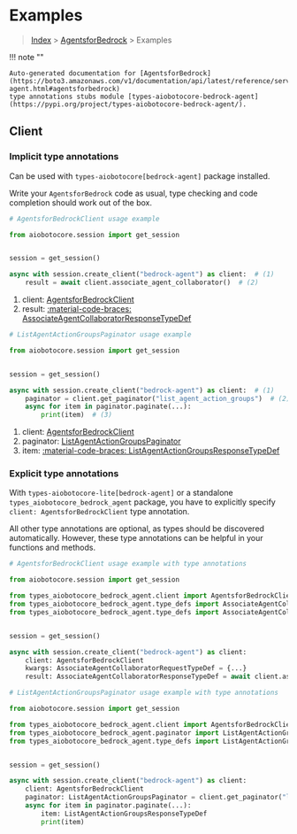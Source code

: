 # Examples

> [Index](../README.md) > [AgentsforBedrock](./README.md) > Examples

!!! note ""

    Auto-generated documentation for [AgentsforBedrock](https://boto3.amazonaws.com/v1/documentation/api/latest/reference/services/bedrock-agent.html#agentsforbedrock)
    type annotations stubs module [types-aiobotocore-bedrock-agent](https://pypi.org/project/types-aiobotocore-bedrock-agent/).

## Client

### Implicit type annotations

Can be used with `types-aiobotocore[bedrock-agent]` package installed.

Write your `AgentsforBedrock` code as usual,
type checking and code completion should work out of the box.



```python
# AgentsforBedrockClient usage example

from aiobotocore.session import get_session


session = get_session()

async with session.create_client("bedrock-agent") as client:  # (1)
    result = await client.associate_agent_collaborator()  # (2)
```

1. client: [AgentsforBedrockClient](./client.md)
2. result: [:material-code-braces: AssociateAgentCollaboratorResponseTypeDef](./type_defs.md#associateagentcollaboratorresponsetypedef) 



```python
# ListAgentActionGroupsPaginator usage example

from aiobotocore.session import get_session


session = get_session()

async with session.create_client("bedrock-agent") as client:  # (1)
    paginator = client.get_paginator("list_agent_action_groups")  # (2)
    async for item in paginator.paginate(...):
        print(item)  # (3)
```

1. client: [AgentsforBedrockClient](./client.md)
2. paginator: [ListAgentActionGroupsPaginator](./paginators.md#listagentactiongroupspaginator)
3. item: [:material-code-braces: ListAgentActionGroupsResponseTypeDef](./type_defs.md#listagentactiongroupsresponsetypedef) 




### Explicit type annotations

With `types-aiobotocore-lite[bedrock-agent]`
or a standalone `types_aiobotocore_bedrock_agent` package, you have to explicitly specify
`client: AgentsforBedrockClient` type annotation.

All other type annotations are optional, as types should be discovered automatically.
However, these type annotations can be helpful in your functions and methods.


```python
# AgentsforBedrockClient usage example with type annotations

from aiobotocore.session import get_session

from types_aiobotocore_bedrock_agent.client import AgentsforBedrockClient
from types_aiobotocore_bedrock_agent.type_defs import AssociateAgentCollaboratorResponseTypeDef
from types_aiobotocore_bedrock_agent.type_defs import AssociateAgentCollaboratorRequestTypeDef


session = get_session()

async with session.create_client("bedrock-agent") as client:
    client: AgentsforBedrockClient
    kwargs: AssociateAgentCollaboratorRequestTypeDef = {...}
    result: AssociateAgentCollaboratorResponseTypeDef = await client.associate_agent_collaborator(**kwargs)
```



```python
# ListAgentActionGroupsPaginator usage example with type annotations

from aiobotocore.session import get_session

from types_aiobotocore_bedrock_agent.client import AgentsforBedrockClient
from types_aiobotocore_bedrock_agent.paginator import ListAgentActionGroupsPaginator
from types_aiobotocore_bedrock_agent.type_defs import ListAgentActionGroupsResponseTypeDef


session = get_session()

async with session.create_client("bedrock-agent") as client:
    client: AgentsforBedrockClient
    paginator: ListAgentActionGroupsPaginator = client.get_paginator("list_agent_action_groups")
    async for item in paginator.paginate(...):
        item: ListAgentActionGroupsResponseTypeDef
        print(item)
```


